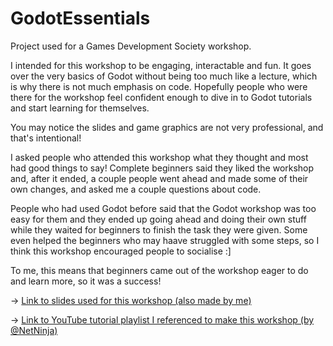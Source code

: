 # GodotEssentials
Project used for a Games Development Society workshop. 

I intended for this workshop to be engaging, interactable and fun. It goes over the very basics of Godot without being too much like a lecture, which is why there is not much emphasis on code. Hopefully people who were there for the workshop feel confident enough to dive in to Godot tutorials and start learning for themselves.

You may notice the slides and game graphics are not very professional, and that's intentional!

I asked people who attended this workshop what they thought and most had good things to say! Complete beginners said they liked the workshop and, after it ended, a couple people went ahead and made some of their own changes, and asked me a couple questions about code. 

People who had used Godot before said that the Godot workshop was too easy for them and they ended up going ahead and doing their own stuff while they waited for beginners to finish the task they were given. Some even helped the beginners who may haave struggled with some steps, so I think this workshop encouraged people to socialise :]

To me, this means that beginners came out of the workshop eager to do and learn more, so it was a success! 

-> [Link to slides used for this workshop (also made by me)](https://docs.google.com/presentation/d/1a0ccCeERlik74LgfVbGrDdc4MzLylOUgIwqwyJfFz-E/edit?usp=sharing 'Google Slides')

-> [Link to YouTube tutorial playlist I referenced to make this workshop (by @NetNinja)](https://www.youtube.com/playlist?list=PL4cUxeGkcC9iHCXBpxbdsOByZ55Ez4bgF 'Youtube Playlist')
